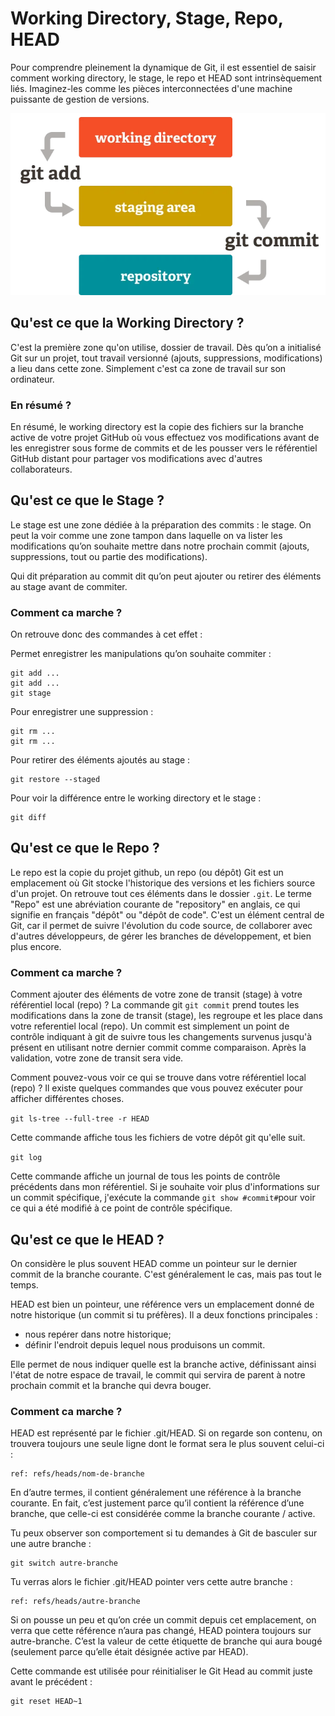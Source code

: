 # Working Directory, Stage, Repo, HEAD

Pour comprendre pleinement la dynamique de Git, il est essentiel de saisir comment working directory, le stage, le repo et HEAD sont intrinsèquement liés. Imaginez-les comme les pièces interconnectées d'une machine puissante de gestion de versions.

![Schema liant le working directory avec le stage et le repo](image.png)

## Qu'est ce que la Working Directory ?

C'est la première zone qu'on utilise, dossier de travail. Dès qu’on a initialisé Git sur un projet, tout travail versionné (ajouts, suppressions, modifications) a lieu dans cette zone. Simplement c'est ca zone de travail sur son ordinateur. 



### En résumé ?

En résumé, le working directory est la copie des fichiers sur la branche active de votre projet  GitHub où vous effectuez vos modifications avant de les enregistrer sous forme de commits et de les pousser vers le référentiel GitHub distant pour partager vos modifications avec d'autres collaborateurs.


## Qu'est ce que le Stage ?

 Le stage est une zone dédiée à la préparation des commits : le stage. On peut la voir comme une zone tampon dans laquelle on va lister les modifications qu’on souhaite mettre dans notre prochain commit (ajouts, suppressions, tout ou partie des modifications).

Qui dit préparation au commit dit qu’on peut ajouter ou retirer des éléments au stage avant de commiter. 



### Comment ca marche ?

On retrouve donc des commandes à cet effet :

Permet enregistrer les manipulations qu’on souhaite commiter :

```shell
git add ...
git add ...
git stage
```
Pour enregistrer une suppression :

```shell
git rm ... 
git rm ...  
```

Pour retirer des éléments ajoutés au stage :

```shell
git restore --staged 
```

Pour voir la différence entre le working directory et le stage :
```shell
git diff
```


## Qu'est ce que le Repo ?

Le repo est la copie du projet github, un repo (ou dépôt) Git est un emplacement où Git stocke l'historique des versions et les fichiers source d'un projet.
On retrouve tout ces éléments dans le dossier `.git`.
Le terme "Repo" est une abréviation courante de "repository" en anglais, ce qui signifie en français "dépôt" ou "dépôt de code".  C'est un élément central de Git, car il permet de suivre l'évolution du code source, de collaborer avec d'autres développeurs, de gérer les branches de développement, et bien plus encore. 

### Comment ca marche ?

Comment ajouter des éléments de votre zone de transit (stage) à votre référentiel local (repo) ? La commande git `git commit` prend toutes les modifications dans la zone de transit (stage), les regroupe et les place dans votre referentiel local (repo). Un commit est simplement un point de contrôle indiquant à git de suivre tous les changements survenus jusqu'à présent en utilisant notre dernier commit comme comparaison. Après la validation, votre zone de transit sera vide.

Comment pouvez-vous voir ce qui se trouve dans votre référentiel local (repo) ? Il existe quelques commandes que vous pouvez exécuter pour afficher différentes choses.

`git ls-tree --full-tree -r HEAD`

Cette commande affiche tous les fichiers de votre dépôt git qu'elle suit.

`git log`

Cette commande affiche un journal de tous les points de contrôle précédents dans mon référentiel. Si je souhaite voir plus d'informations sur un commit spécifique, j'exécute la commande `git show #commit#`pour voir ce qui a été modifié à ce point de contrôle spécifique.


## Qu'est ce que le HEAD ?

On considère le plus souvent HEAD comme un pointeur sur le dernier commit de la branche courante. C'est généralement le cas, mais pas tout le temps.

HEAD est bien un pointeur, une référence vers un emplacement donné de notre historique (un commit si tu préfères). Il a deux fonctions 
principales :

- nous repérer dans notre historique;
- définir l'endroit depuis lequel nous produisons un commit.

Elle permet de nous indiquer quelle est la branche active, définissant ainsi l'état de notre espace de travail, le commit qui servira de parent à notre prochain commit et la branche qui devra bouger.



### Comment ca marche ?

HEAD est représenté par le fichier .git/HEAD. Si on regarde son contenu, on trouvera toujours une seule ligne dont le format sera le plus souvent celui-ci :

```shell
ref: refs/heads/nom-de-branche
```

En d’autre termes, il contient généralement une référence à la branche courante. En fait, c’est justement parce qu’il contient la référence d’une branche, que celle-ci est considérée comme la branche courante / active.

Tu peux observer son comportement si tu demandes à Git de basculer sur une autre branche :

```shell
git switch autre-branche
```

Tu verras alors le fichier .git/HEAD pointer vers cette autre branche :

```shell
ref: refs/heads/autre-branche
```

Si on pousse un peu et qu’on crée un commit depuis cet emplacement, on verra que cette référence n’aura pas changé, HEAD pointera toujours sur autre-branche. C’est la valeur de cette étiquette de branche qui aura bougé (seulement parce qu’elle était désignée active par HEAD).

 Cette commande est utilisée pour réinitialiser le Git Head au commit juste avant le précédent :
```shell
git reset HEAD~1
```